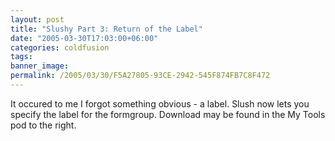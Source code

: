 ```yaml
---
layout: post
title: "Slushy Part 3: Return of the Label"
date: "2005-03-30T17:03:00+06:00"
categories: coldfusion 
tags: 
banner_image: 
permalink: /2005/03/30/F5A27805-93CE-2942-545F874FB7C8F472
---
```


It occured to me I forgot something obvious - a label. Slush now lets you specify the label for the formgroup. Download may be found in the My Tools pod to the right.